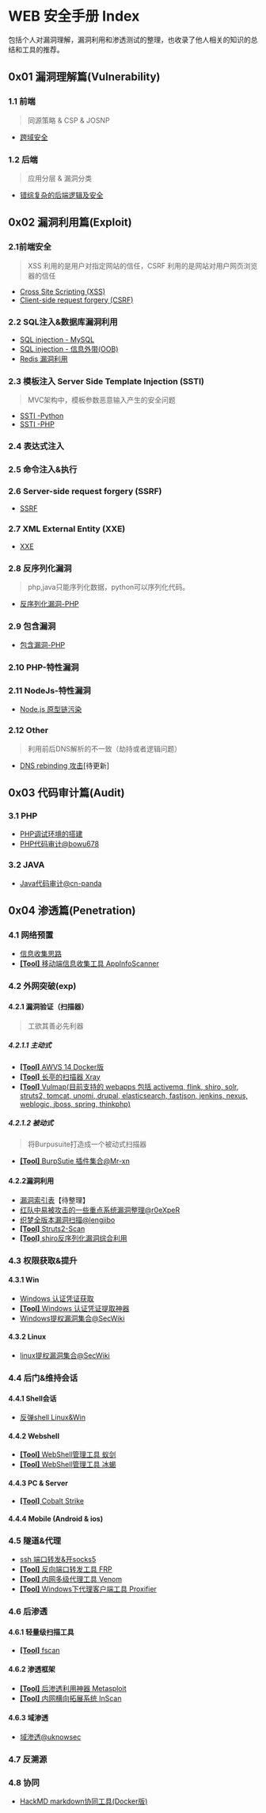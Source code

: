 # WEB 安全手册 Index
包括个人对漏洞理解，漏洞利用和渗透测试的整理，也收录了他人相关的知识的总结和工具的推荐。    

## 0x01 漏洞理解篇(Vulnerability)
### 1.1 前端
> 同源策略 & CSP & JOSNP
- [跨域安全](./vul/VUL-CrossDomain.md)
### 1.2 后端
> 应用分层 & 漏洞分类
- [错综复杂的后端逻辑及安全](./vul/VUL-Backend.md)
## 0x02 漏洞利用篇(Exploit)
### 2.1前端安全
> XSS 利用的是用户对指定网站的信任，CSRF 利用的是网站对用户网页浏览器的信任   
- [Cross Site Scripting (XSS)](https://github.com/ReAbout/web-exp/blob/master/exp/EXP-XSS.md)
- [Client-side request forgery (CSRF)](https://github.com/ReAbout/web-exp/blob/master/exp/EXP-CSRF.md)
###  2.2 SQL注入&数据库漏洞利用
- [SQL injection - MySQL](https://github.com/ReAbout/web-exp/blob/master/exp/EXP-SQLi-MySQL.md)
- [SQL injection - 信息外带(OOB)](./exp/EXP-SQLi-OOB.md)
- [Redis 漏洞利用](./exp/EXP-DB-Redis.md)
### 2.3 模板注入 Server Side Template Injection (SSTI)
> MVC架构中，模板参数恶意输入产生的安全问题
- [SSTI -Python](./exp/EXP-SSTI.md)
- [SSTI -PHP](./exp/EXP-SSTI-PHP.md)
### 2.4 表达式注入 

### 2.5 命令注入&执行

### 2.6 Server-side request forgery (SSRF)
- [SSRF](https://github.com/ReAbout/web-exp/blob/master/exp/EXP-SSRF.md)
### 2.7 XML External Entity (XXE) 
- [XXE](https://github.com/ReAbout/web-exp/blob/master/exp/EXP-XXE.md)
### 2.8 反序列化漏洞
>php,java只能序列化数据，python可以序列化代码。   
- [反序列化漏洞-PHP](https://github.com/ReAbout/web-exp/blob/master/exp/EXP-PHP-Unserialize.md)

### 2.9 包含漏洞
- [包含漏洞-PHP](https://github.com/ReAbout/web-exp/blob/master/exp/EXP-Include-PHP.md)

### 2.10 PHP-特性漏洞

### 2.11 NodeJs-特性漏洞
- [Node.js 原型链污染](https://github.com/ReAbout/web-exp/blob/master/exp/EXP-nodejs-proto.md)
### 2.12 Other
> 利用前后DNS解析的不一致（劫持或者逻辑问题）   
- [DNS rebinding 攻击]()[待更新]
## 0x03 代码审计篇(Audit)
### 3.1 PHP
- [PHP调试环境的搭建](https://github.com/ReAbout/web-exp/blob/master/audit/AUD-PHP-Debug.md)
- [PHP代码审计@bowu678](https://github.com/bowu678/php_bugs)
### 3.2 JAVA
- [Java代码审计@cn-panda](https://github.com/cn-panda/JavaCodeAudit)

## 0x04 渗透篇(Penetration)
### 4.1 网络预置
- [信息收集思路](https://github.com/ReAbout/web-exp/blob/master/penetration/PEN-Info.md)
- [**[Tool]** 移动端信息收集工具 AppInfoScanner](https://github.com/kelvinBen/AppInfoScanner)
### 4.2 外网突破(exp)

#### 4.2.1 漏洞验证（扫描器）
> 工欲其善必先利器
##### 4.2.1.1 主动式
 - [**[Tool]** AWVS 14 Docker版](https://hub.docker.com/r/secfa/docker-awvs)
 - [**[Tool]** 长亭的扫描器 Xray](https://github.com/chaitin/xray)   
 - [**[Tool]** Vulmap(目前支持的 webapps 包括 activemq, flink, shiro, solr, struts2, tomcat, unomi, drupal, elasticsearch, fastjson, jenkins, nexus, weblogic, jboss, spring, thinkphp)](https://github.com/zhzyker/vulmap)  
##### 4.2.1.2 被动式
>将Burpusuite打造成一个被动式扫描器   
- [**[Tool]** BurpSutie 插件集合@Mr-xn](https://github.com/Mr-xn/BurpSuite-collections)  

#### 4.2.2漏洞利用
- [漏洞索引表]()【待整理】
- [红队中易被攻击的一些重点系统漏洞整理@r0eXpeR](https://github.com/r0eXpeR/redteam_vul)
- [织梦全版本漏洞扫描@lengjibo](https://github.com/lengjibo/dedecmscan)
- [**[Tool]** Struts2-Scan](https://github.com/HatBoy/Struts2-Scan)
- [**[Tool]** shiro反序列化漏洞综合利用](https://github.com/j1anFen/shiro_attack)


### 4.3 权限获取&提升
#### 4.3.1 Win
- [Windows 认证凭证获取]()  
- [**[Tool]** Windows 认证凭证提取神器](https://github.com/gentilkiwi/mimikatz) 
- [Windows提权漏洞集合@SecWiki](https://github.com/SecWiki/windows-kernel-exploits)
#### 4.3.2 Linux
- [linux提权漏洞集合@SecWiki](https://github.com/SecWiki/linux-kernel-exploits)
### 4.4 后门&维持会话
#### 4.4.1 Shell会话
- [反弹shell Linux&Win](./penetration/PEN-ReShell.md)
#### 4.4.2 Webshell
- [**[Tool]** WebShell管理工具 蚁剑](https://github.com/AntSwordProject/AntSword-Loader)
- [**[Tool]** WebShell管理工具 冰蝎](https://github.com/rebeyond/Behinder)
#### 4.4.3 PC & Server
- [**[Tool]** Cobalt Strike ]()
#### 4.4.4 Mobile (Android & ios)  
### 4.5 隧道&代理
- [ssh 端口转发&开socks5](./penetration/PEN-ssh.md)
- [**[Tool]** 反向端口转发工具 FRP](https://github.com/fatedier/frp)
- [**[Tool]** 内网多级代理工具 Venom](https://github.com/Dliv3/Venom/releases)
- [**[Tool]** Windows下代理客户端工具 Proxifier](https://www.proxifier.com/)
### 4.6 后渗透

####  4.6.1 轻量级扫描工具
- [**[Tool]** fscan](https://github.com/shadow1ng/fscan)
#### 4.6.2 渗透框架
- [**[Tool]** 后渗透利用神器 Metasploit](https://www.metasploit.com/)
- [**[Tool]** 内网横向拓展系统 InScan](https://github.com/inbug-team/InScan)
#### 4.6.3 域渗透
- [域渗透@uknowsec](https://github.com/uknowsec/Active-Directory-Pentest-Notes)
### 4.7 反溯源 
### 4.8 协同
- [HackMD markdown协同工具(Docker版)](https://hackmd.io/c/codimd-documentation/%2Fs%2Fcodimd-docker-deployment)


